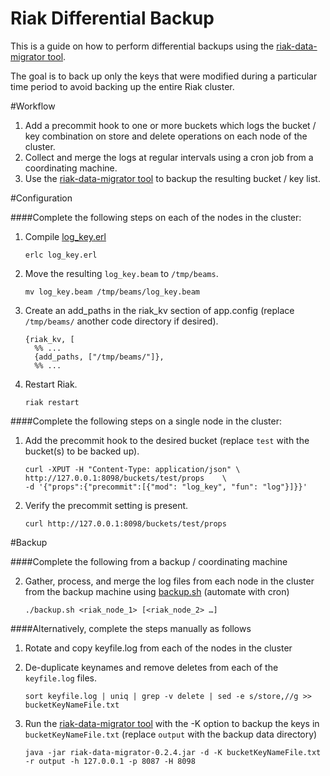 Riak Differential Backup
========================

This is a guide on how to perform differential backups using the [riak-data-migrator tool](https://github.com/basho/riak-data-migrator).

The goal is to back up only the keys that were modified during a particular time period to avoid backing up the entire Riak cluster.

#Workflow

1. Add a precommit hook to one or more buckets which logs the bucket / key combination on store and delete operations on each node of the cluster.
2. Collect and merge the logs at regular intervals using a cron job from a coordinating machine.
3. Use the [riak-data-migrator tool](https://github.com/basho/riak-data-migrator) to backup the resulting bucket / key list.

#Configuration

####Complete the following steps on each of the nodes in the cluster:

1. Compile [log_key.erl](https://github.com/drewkerrigan/riak-differential-backup/blob/master/log_key.erl)

	```
	erlc log_key.erl
	```
2. Move the resulting `log_key.beam` to `/tmp/beams`.

	```
	mv log_key.beam /tmp/beams/log_key.beam
	```
3. Create an add_paths in the riak_kv section of app.config (replace `/tmp/beams/` another code directory if desired).

	```
	{riak_kv, [
	  %% ...
	  {add_paths, ["/tmp/beams/"]},
	  %% ...
	```
4. Restart Riak.

	```
	riak restart
	```

####Complete the following steps on a single node in the cluster:
1. Add the precommit hook to the desired bucket (replace `test` with the bucket(s) to be backed up).

	```
	curl -XPUT -H "Content-Type: application/json" \
	http://127.0.0.1:8098/buckets/test/props    \
	-d '{"props":{"precommit":[{"mod": "log_key", "fun": "log"}]}}'
	```
2. Verify the precommit setting is present.

	```
	curl http://127.0.0.1:8098/buckets/test/props
	```

#Backup

####Complete the following from a backup / coordinating machine

2. Gather, process, and merge the log files from each node in the cluster from the backup machine using [backup.sh](https://github.com/drewkerrigan/riak-differential-backup/blob/master/backup.sh) (automate with cron)

	```
	./backup.sh <riak_node_1> [<riak_node_2> …]
	```

####Alternatively, complete the steps manually as follows

1. Rotate and copy keyfile.log from each of the nodes in the cluster
1. De-duplicate keynames and remove deletes from each of the `keyfile.log` files.

	```
	sort keyfile.log | uniq | grep -v delete | sed -e s/store,//g >> bucketKeyNameFile.txt
	```
2. Run the [riak-data-migrator tool](https://github.com/basho/riak-data-migrator) with the -K option to backup the keys in `bucketKeyNameFile.txt` (replace `output` with the backup data directory)

	```
	java -jar riak-data-migrator-0.2.4.jar -d -K bucketKeyNameFile.txt -r output -h 127.0.0.1 -p 8087 -H 8098
	```